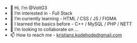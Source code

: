 - 👋 Hi, I’m @VoltG3
- 👀 I’m interested in - Full Stack
- 🌱 I’m currently learning - HTML / CSS / JS / FIGMA
- 🌱 I learned the basics before - C++ / MySQL / PHP / NETT
- 💞️ I’m looking to collaborate on ...
- 📫 How to reach me - kristians.kodehode@gmail.com

<!---
VoltG3/VoltG3 is a ✨ special ✨ repository because its `README.md` (this file) appears on your GitHub profile.
You can click the Preview link to take a look at your changes.
--->
